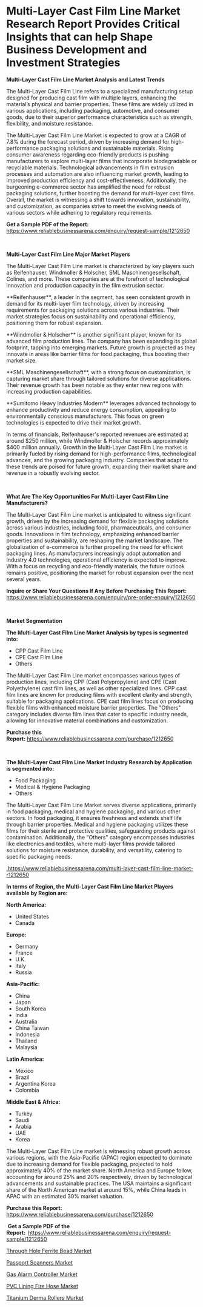 <p><h1>Multi-Layer Cast Film Line Market Research Report Provides Critical Insights that can help Shape Business Development and Investment Strategies</h1></p><p><strong>Multi-Layer Cast Film Line Market Analysis and Latest Trends</strong></p>
<p><p>The Multi-Layer Cast Film Line refers to a specialized manufacturing setup designed for producing cast film with multiple layers, enhancing the material’s physical and barrier properties. These films are widely utilized in various applications, including packaging, automotive, and consumer goods, due to their superior performance characteristics such as strength, flexibility, and moisture resistance. </p><p>The Multi-Layer Cast Film Line Market is expected to grow at a CAGR of 7.8% during the forecast period, driven by increasing demand for high-performance packaging solutions and sustainable materials. Rising consumer awareness regarding eco-friendly products is pushing manufacturers to explore multi-layer films that incorporate biodegradable or recyclable materials. Technological advancements in film extrusion processes and automation are also influencing market growth, leading to improved production efficiency and cost-effectiveness. Additionally, the burgeoning e-commerce sector has amplified the need for robust packaging solutions, further boosting the demand for multi-layer cast films. Overall, the market is witnessing a shift towards innovation, sustainability, and customization, as companies strive to meet the evolving needs of various sectors while adhering to regulatory requirements.</p></p>
<p><strong>Get a Sample PDF of the Report:&nbsp;</strong> <a href="https://www.reliablebusinessarena.com/enquiry/request-sample/1212650?utm_campaign=1294&utm_medium=2&utm_source=Github&utm_content=ia&utm_term=06102024&utm_id=multi-layer-cast-film-line">https://www.reliablebusinessarena.com/enquiry/request-sample/1212650</a></p>
<p>&nbsp;</p>
<p><strong>Multi-Layer Cast Film Line Major Market Players</strong></p>
<p><p>The Multi-Layer Cast Film Line market is characterized by key players such as Reifenhauser, Windmoller & Holscher, SML Maschinengesellschaft, Colines, and more. These companies are at the forefront of technological innovation and production capacity in the film extrusion sector.</p><p>**Reifenhauser**, a leader in the segment, has seen consistent growth in demand for its multi-layer film technology, driven by increasing requirements for packaging solutions across various industries. Their market strategies focus on sustainability and operational efficiency, positioning them for robust expansion.</p><p>**Windmoller & Holscher** is another significant player, known for its advanced film production lines. The company has been expanding its global footprint, tapping into emerging markets. Future growth is projected as they innovate in areas like barrier films for food packaging, thus boosting their market size.</p><p>**SML Maschinengesellschaft**, with a strong focus on customization, is capturing market share through tailored solutions for diverse applications. Their revenue growth has been notable as they enter new regions with increasing production capabilities.</p><p>**Sumitomo Heavy Industries Modern** leverages advanced technology to enhance productivity and reduce energy consumption, appealing to environmentally conscious manufacturers. This focus on green technologies is expected to drive their market growth.</p><p>In terms of financials, Reifenhauser's reported revenues are estimated at around $250 million, while Windmoller & Holscher records approximately $400 million annually. Growth in the Multi-Layer Cast Film Line market is primarily fueled by rising demand for high-performance films, technological advances, and the growing packaging industry. Companies that adapt to these trends are poised for future growth, expanding their market share and revenue in a robustly evolving sector.</p></p>
<p>&nbsp;</p>
<p><strong>What Are The Key Opportunities For Multi-Layer Cast Film Line Manufacturers?</strong></p>
<p><p>The Multi-Layer Cast Film Line market is anticipated to witness significant growth, driven by the increasing demand for flexible packaging solutions across various industries, including food, pharmaceuticals, and consumer goods. Innovations in film technology, emphasizing enhanced barrier properties and sustainability, are reshaping the market landscape. The globalization of e-commerce is further propelling the need for efficient packaging lines. As manufacturers increasingly adopt automation and Industry 4.0 technologies, operational efficiency is expected to improve. With a focus on recycling and eco-friendly materials, the future outlook remains positive, positioning the market for robust expansion over the next several years.</p></p>
<p><strong>Inquire or Share Your Questions If Any Before Purchasing This Report:</strong> <a href="https://www.reliablebusinessarena.com/enquiry/pre-order-enquiry/1212650?utm_campaign=1294&utm_medium=2&utm_source=Github&utm_content=ia&utm_term=06102024&utm_id=multi-layer-cast-film-line">https://www.reliablebusinessarena.com/enquiry/pre-order-enquiry/1212650</a></p>
<p>&nbsp;</p>
<p><strong>Market Segmentation</strong></p>
<p><strong>The Multi-Layer Cast Film Line Market Analysis by types is segmented into:</strong></p>
<p><ul><li>CPP Cast Film Line</li><li>CPE Cast Film Line</li><li>Others</li></ul></p>
<p><p>The Multi-Layer Cast Film Line market encompasses various types of production lines, including CPP (Cast Polypropylene) and CPE (Cast Polyethylene) cast film lines, as well as other specialized lines. CPP cast film lines are known for producing films with excellent clarity and strength, suitable for packaging applications. CPE cast film lines focus on producing flexible films with enhanced moisture barrier properties. The "Others" category includes diverse film lines that cater to specific industry needs, allowing for innovative material combinations and customization.</p></p>
<p><strong>Purchase this Report:&nbsp;</strong><a href="https://www.reliablebusinessarena.com/purchase/1212650?utm_campaign=1294&utm_medium=2&utm_source=Github&utm_content=ia&utm_term=06102024&utm_id=multi-layer-cast-film-line">https://www.reliablebusinessarena.com/purchase/1212650</a></p>
<p>&nbsp;</p>
<p><strong>The Multi-Layer Cast Film Line Market Industry Research by Application is segmented into:</strong></p>
<p><ul><li>Food Packaging</li><li>Medical & Hygiene Packaging</li><li>Others</li></ul></p>
<p><p>The Multi-Layer Cast Film Line Market serves diverse applications, primarily in food packaging, medical and hygiene packaging, and various other sectors. In food packaging, it ensures freshness and extends shelf life through barrier properties. Medical and hygiene packaging utilizes these films for their sterile and protective qualities, safeguarding products against contamination. Additionally, the "Others" category encompasses industries like electronics and textiles, where multi-layer films provide tailored solutions for moisture resistance, durability, and versatility, catering to specific packaging needs.</p></p>
<p><a href="https://www.reliablebusinessarena.com/multi-layer-cast-film-line-market-r1212650?utm_campaign=1294&utm_medium=2&utm_source=Github&utm_content=ia&utm_term=06102024&utm_id=multi-layer-cast-film-line">&nbsp;https://www.reliablebusinessarena.com/multi-layer-cast-film-line-market-r1212650</a></p>
<p><strong>In terms of Region, the Multi-Layer Cast Film Line Market Players available by Region are:</strong></p>
<p>
    <p> <strong> North America: </strong>
        <ul>
            <li>United States</li>
            <li>Canada</li>
        </ul>
        </p> 
    <p> <strong> Europe: </strong>
        <ul>
            <li>Germany</li>
            <li>France</li>
            <li>U.K.</li>
            <li>Italy</li>
            <li>Russia</li>
        </ul>
        </p> 
    <p> <strong> Asia-Pacific: </strong>
        <ul>
            <li>China</li>
            <li>Japan</li>
            <li>South Korea</li>
            <li>India</li>
            <li>Australia</li>
            <li>China Taiwan</li>
            <li>Indonesia</li>
            <li>Thailand</li>
            <li>Malaysia</li>
        </ul>
        </p> 
    <p> <strong> Latin America: </strong>
        <ul>
            <li>Mexico</li>
            <li>Brazil</li>
            <li>Argentina Korea</li>
            <li>Colombia</li>
        </ul>
        </p> 
    <p> <strong> Middle East & Africa: </strong>
        <ul>
            <li>Turkey</li>
            <li>Saudi</li>
            <li>Arabia</li>
            <li>UAE</li>
            <li>Korea</li>
        </ul>
    </p>
    </p>
<p><p>The Multi-Layer Cast Film Line market is witnessing robust growth across various regions, with the Asia-Pacific (APAC) region expected to dominate due to increasing demand for flexible packaging, projected to hold approximately 40% of the market share. North America and Europe follow, accounting for around 25% and 20% respectively, driven by technological advancements and sustainable practices. The USA maintains a significant share of the North American market at around 15%, while China leads in APAC with an estimated 30% market valuation.</p></p>
<p><strong>Purchase this Report: </strong><a href="https://www.reliablebusinessarena.com/purchase/1212650?utm_campaign=1294&utm_medium=2&utm_source=Github&utm_content=ia&utm_term=06102024&utm_id=multi-layer-cast-film-line">https://www.reliablebusinessarena.com/purchase/1212650</a></p>
<p>&nbsp;<strong>Get a Sample PDF of the Report:&nbsp;&nbsp;</strong><a href="https://www.reliablebusinessarena.com/enquiry/request-sample/1212650?utm_campaign=1294&utm_medium=2&utm_source=Github&utm_content=ia&utm_term=06102024&utm_id=multi-layer-cast-film-line">https://www.reliablebusinessarena.com/enquiry/request-sample/1212650</a></p>
<p><strong></strong></p>
<p><p><a href="https://www.linkedin.com/pulse/through-hole-ferrite-bead-market-navigating-challenges-unlocking-v69we?utm_campaign=1294&utm_medium=2&utm_source=Github&utm_content=ia&utm_term=06102024&utm_id=multi-layer-cast-film-line">Through Hole Ferrite Bead Market</a></p><p><a href="https://www.linkedin.com/pulse/passport-scanners-market-evolution-future-outlook-forecasting-drtue?utm_campaign=1294&utm_medium=2&utm_source=Github&utm_content=ia&utm_term=06102024&utm_id=multi-layer-cast-film-line">Passport Scanners Market</a></p><p><a href="https://www.linkedin.com/pulse/gas-alarm-controller-market-outlook-forecast-from-2024-2031-ounbc?utm_campaign=1294&utm_medium=2&utm_source=Github&utm_content=ia&utm_term=06102024&utm_id=multi-layer-cast-film-line">Gas Alarm Controller Market</a></p><p><a href="https://github.com/hgf64gh/Market-Research-Report-List-1/blob/main/pvc-lining-fire-hose-market.md?utm_campaign=1294&utm_medium=2&utm_source=Github&utm_content=ia&utm_term=06102024&utm_id=multi-layer-cast-film-line">PVC Lining Fire Hose Market</a></p><p><a href="https://www.linkedin.com/pulse/in-depth-titanium-derma-rollers-market-review-size-share-46cagr-zcole?utm_campaign=1294&utm_medium=2&utm_source=Github&utm_content=ia&utm_term=06102024&utm_id=multi-layer-cast-film-line">Titanium Derma Rollers Market</a></p></p>